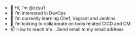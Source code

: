 - 👋 Hi, I’m @zzyu1
- 👀 I’m interested in DevOps
- 🌱 I’m currently learning Chef, Vagrant and Jenkins
- 💞️ I’m looking to collaborate on tools related CICD and CM.
- 📫 How to reach me ...Send email to my email address

<!---
zzyu1/zzyu1 is a ✨ special ✨ repository because its `README.md` (this file) appears on your GitHub profile.
You can click the Preview link to take a look at your changes.
--->
